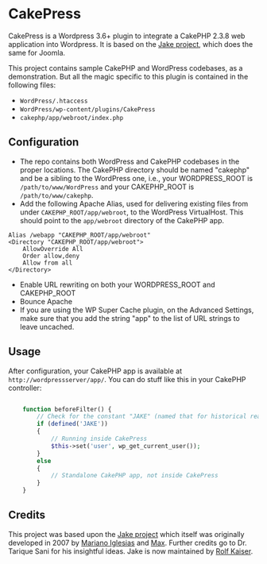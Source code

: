 CakePress
=========

CakePress is a Wordpress 3.6+ plugin to integrate a CakePHP 2.3.8 web application into Wordpress.  It is based on the [Jake project](https://github.com/rkaiser0324/jake), which does the same for Joomla.

This project contains sample CakePHP and WordPress codebases, as a demonstration.  But all the magic specific to this plugin is contained in the following files:

* `WordPress/.htaccess`
* `WordPress/wp-content/plugins/CakePress`
* `cakephp/app/webroot/index.php`


## Configuration

* The repo contains both WordPress and CakePHP codebases in the proper locations.  The CakePHP directory should be named "cakephp" and be a sibling to the WordPress one, i.e., your WORDPRESS_ROOT is `/path/to/www/WordPress` and your CAKEPHP_ROOT is `/path/to/www/cakephp`.
* Add the following Apache Alias, used for delivering existing files from under `CAKEPHP_ROOT/app/webroot`, to the WordPress VirtualHost. This should point to the `app/webroot` directory of the CakePHP app.

```
Alias /webapp "CAKEPHP_ROOT/app/webroot"
<Directory "CAKEPHP_ROOT/app/webroot">
    AllowOverride All
    Order allow,deny
    Allow from all
</Directory>
```

* Enable URL rewriting on both your WORDPRESS_ROOT and CAKEPHP_ROOT
* Bounce Apache
* If you are using the WP Super Cache plugin, on the Advanced Settings, make sure that you add the string "app" to the list of URL strings to leave uncached.


## Usage

After configuration, your CakePHP app is available at `http://wordpressserver/app/`.  You can do stuff like this in your CakePHP controller:
```php

    function beforeFilter() {
        // Check for the constant "JAKE" (named that for historical reasons)
        if (defined('JAKE'))  
        {
            // Running inside CakePress
            $this->set('user', wp_get_current_user());
        }
        else
        {
            // Standalone CakePHP app, not inside CakePress
        }             
    }
```

## Credits

This project was based upon the [Jake project](https://github.com/rkaiser0324/jake) which itself was originally developed in 2007 by [Mariano Iglesias](https://github.com/mariano) and [Max](http://www.gigapromoters.com/blog/). Further credits go to Dr. Tarique Sani for his insightful ideas.  Jake is now maintained by [Rolf Kaiser](http://blog.echothis.com).
